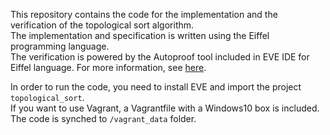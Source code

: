 This repository contains the code for the implementation and the verification of the topological sort algorithm.  
The implementation and specification is written using the Eiffel programming language.  
The verification is powered by the Autoproof tool included in EVE IDE for Eiffel language. For more information, see [here](http://se.inf.ethz.ch/research/eve/).

In order to run the code, you need to install EVE and import the project `topological_sort`.  
If you want to use Vagrant, a Vagrantfile with a Windows10 box is included. The code is synched to `/vagrant_data` folder.

